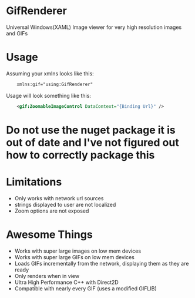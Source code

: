 GifRenderer
===========

Universal Windows(XAML) Image viewer for very high resolution images and GIFs


Usage
===========

Assuming your xmlns looks like this:
```xml
    xmlns:gif="using:GifRenderer"
```
Usage will look something like this:
```xml
    <gif:ZoomableImageControl DataContext="{Binding Url}" />
```
# Do not use the nuget package it is out of date and I've not figured out how to correctly package this

Limitations
===========
* Only works with network url sources
* strings displayed to user are not localized
* Zoom options are not exposed

Awesome Things
===========
* Works with super large images on low mem devices
* Works with super large GIFs on low mem devices
* Loads GIFs incrementally from the network, displaying them as they are ready
* Only renders when in view
* Ultra High Performance C++ with Direct2D
* Compatible with nearly every GIF (uses a modified GIFLIB)
